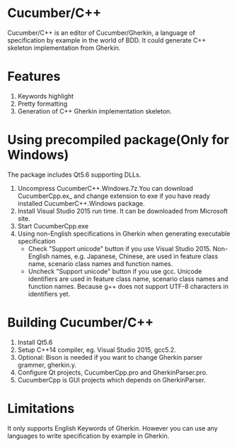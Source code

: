 # Cucumber/C++
Cucumber/C++ is an editor of Cucumber/Gherkin, a language of specification by example in the world of BDD.
It could generate C++ skeleton implementation from Gherkin.

# Features
1. Keywords highlight
2. Pretty formatting
3. Generation of C++ Gherkin implementation skeleton.

# Using precompiled package(Only for Windows)  
The package includes Qt5.6 supporting DLLs.

1. Uncompress CucumberC++.Windows.7z.You can download CucumberCpp.ex_ and change extension to exe if you have ready installed CucumberC++.Windows package.
2. Install Visual Studio 2015 run time. It can be downloaded from Microsoft site.
3. Start CucumberCpp.exe
4. Using non-English specifications in Gherkin when generating executable specification
    - Check "Support unicode" button if you use Visual Studio 2015. Non-English names, e.g. Japanese, Chinese, are used in feature class name, scenario class names and function names.
    - Uncheck "Support unicode" button if you use gcc. Unicode identifiers are used in feature class name, scenario class names and function names. Because g++ does not support UTF-8 characters in identifiers yet.

# Building Cucumber/C++
1. Install Qt5.6
2. Setup C++14 compiler, eg. Visual Studio 2015, gcc5.2.
3. Optional: Bison is needed if you want to change Gherkin parser grammer, gherkin.y.
3. Configure Qt projects, CucumberCpp.pro and GherkinParser.pro.
4. CucumberCpp is GUI projects which depends on GherkinParser.
 
# Limitations
It only supports English Keywords of Gherkin. However you can use any languages to write specification by example in Gherkin.



